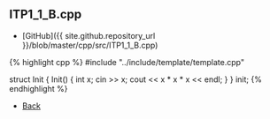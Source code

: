 ## ITP1_1_B.cpp

- [GitHub]({{ site.github.repository_url }}/blob/master/cpp/src/ITP1_1_B.cpp)

{% highlight cpp %}
#include "../include/template/template.cpp"

struct Init { Init() { int x; cin >> x; cout << x * x * x << endl; } } init;
{% endhighlight %}

- [Back](../..)
